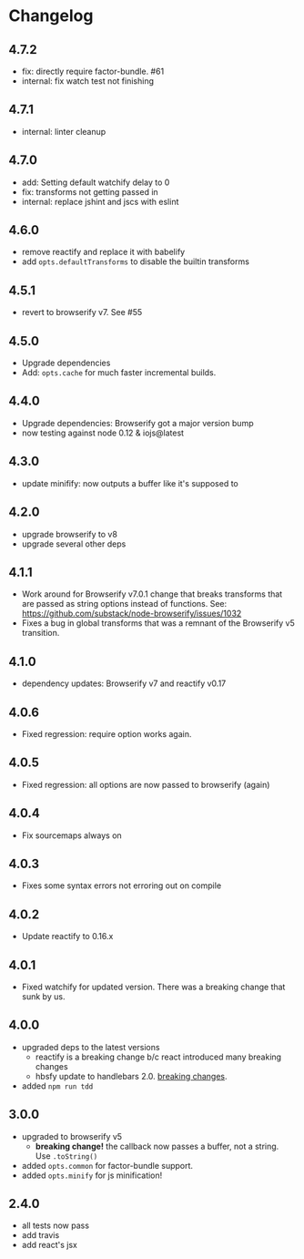 # Changelog

## 4.7.2
* fix: directly require factor-bundle. #61
* internal: fix watch test not finishing

## 4.7.1
* internal: linter cleanup

## 4.7.0
* add: Setting default watchify delay to 0
* fix: transforms not getting passed in
* internal: replace jshint and jscs with eslint

## 4.6.0
* remove reactify and replace it with babelify
* add `opts.defaultTransforms` to disable the builtin transforms

## 4.5.1
* revert to browserify v7. See #55

## 4.5.0
* Upgrade dependencies
* Add: `opts.cache` for much faster incremental builds.

## 4.4.0
* Upgrade dependencies: Browserify got a major version bump
* now testing against node 0.12 & iojs@latest

## 4.3.0
* update minifify: now outputs a buffer like it's supposed to

## 4.2.0
* upgrade browserify to v8
* upgrade several other deps

## 4.1.1
* Work around for Browserify v7.0.1 change that breaks transforms that are passed as string options instead of functions. See: https://github.com/substack/node-browserify/issues/1032
* Fixes a bug in global transforms that was a remnant of the Browserify v5 transition.

## 4.1.0
* dependency updates: Browserify v7 and reactify v0.17

## 4.0.6
* Fixed regression: require option works again.

## 4.0.5
* Fixed regression: all options are now passed to browserify (again)

## 4.0.4
* Fix sourcemaps always on

## 4.0.3
* Fixes some syntax errors not erroring out on compile

## 4.0.2
* Update reactify to 0.16.x

## 4.0.1
* Fixed watchify for updated version. There was a breaking change that sunk by us.

## 4.0.0
* upgraded deps to the latest versions
  - reactify is a breaking change b/c react introduced many breaking changes
  - hbsfy update to handlebars 2.0. [breaking changes](https://stackoverflow.com/questions/24662703/what-are-the-differences-between-the-handlebars-1-x-and-2-x-apis).
* added `npm run tdd`

## 3.0.0
* upgraded to browserify v5
  * **breaking change!** the callback now passes a buffer, not a string. Use `.toString()`
* added `opts.common` for factor-bundle support.
* added `opts.minify` for js minification!

## 2.4.0
* all tests now pass
* add travis
* add react's jsx
